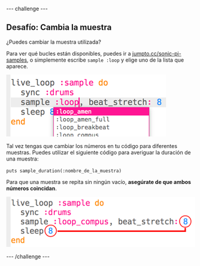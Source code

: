 \--- challenge \---

## Desafío: Cambia la muestra

¿Puedes cambiar la muestra utilizada?

Para ver qué bucles están disponibles, puedes ir a [jumpto.cc/sonic-pi-samples](http://jumpto.cc/sonic-pi-samples), o simplemente escribe `sample :loop` y elige uno de la lista que aparece.

![captura de pantalla](images/dj-sample-choose.png)

Tal vez tengas que cambiar los números en tu código para diferentes muestras. Puedes utilizar el siguiente código para averiguar la duración de una muestra:

`puts sample_duration(:nombre_de_la_muestra)`

Para que una muestra se repita sin ningún vacío, **asegúrate de que ambos números coincidan**.

![captura de pantalla](images/dj-sample-numbers.png)

\--- /challenge \---